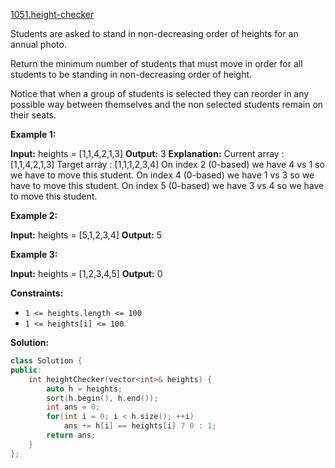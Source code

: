 [1051.height-checker](https://leetcode.com/problems/height-checker/)  

Students are asked to stand in non-decreasing order of heights for an annual photo.

Return the minimum number of students that must move in order for all students to be standing in non-decreasing order of height.

Notice that when a group of students is selected they can reorder in any possible way between themselves and the non selected students remain on their seats.

**Example 1:**

**Input:** heights = \[1,1,4,2,1,3\]
**Output:** 3
**Explanation:** 
Current array : \[1,1,4,2,1,3\]
Target array  : \[1,1,1,2,3,4\]
On index 2 (0-based) we have 4 vs 1 so we have to move this student.
On index 4 (0-based) we have 1 vs 3 so we have to move this student.
On index 5 (0-based) we have 3 vs 4 so we have to move this student.

**Example 2:**

**Input:** heights = \[5,1,2,3,4\]
**Output:** 5

**Example 3:**

**Input:** heights = \[1,2,3,4,5\]
**Output:** 0

**Constraints:**

*   `1 <= heights.length <= 100`
*   `1 <= heights[i] <= 100`  



**Solution:**  

```cpp
class Solution {
public:
    int heightChecker(vector<int>& heights) {
        auto h = heights;
        sort(h.begin(), h.end());
        int ans = 0;
        for(int i = 0; i < h.size(); ++i)
            ans += h[i] == heights[i] ? 0 : 1;
        return ans;
    }
};
```
      